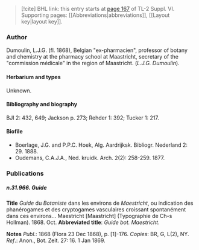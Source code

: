 > [!cite] BHL link: this entry starts at [page 167](https://www.biodiversitylibrary.org/item/103835#page/177/mode/1up) of TL-2 Suppl. VI.
> Supporting pages: [[Abbreviations|abbreviations]], [[Layout key|layout key]].

### Author

Dumoulin, L.J.G. (fl. 1868), Belgian "ex-pharmacien", professor of botany and chemistry at the pharmacy school at Maastricht, secretary of the "commission médicale" in the region of Maastricht. (*L.J.G. Dumoulin*).

#### Herbarium and types

Unknown.

#### Bibliography and biography

BJI 2: 432, 649; Jackson p. 273; Rehder 1: 392; Tucker 1: 217.

#### Biofile

- Boerlage, J.G. and P.P.C. Hoek, Alg. Aardrijksk. Bibliogr. Nederland 2: 29. 1888.
- Oudemans, C.A.J.A., Ned. kruidk. Arch. 2(2): 258-259. 1877.

### Publications

##### n.31.966. Guide

**Title**
*Guide* du *Botaniste* dans les environs de *Maestricht*, ou indication des phanérogames et des cryptogames vasculaires croissant spontanément dans ces environs... Maestricht \[Maastricht\] (Typographie de Ch-s Hollman). 1868. Oct.
**Abbreviated title**: *Guide bot. Maestricht*.

**Notes**
*Publ*.: 1868 (Flora 23 Dec 1868), p. \[1\]-176. *Copies*: BR, G, L(2), NY.
*Ref*.: Anon., Bot. Zeit. 27: 16. 1 Jan 1869.

